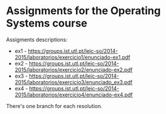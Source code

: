 Assignments for the Operating Systems course
==

Assigments descriptions:

 - ex1 - https://groups.ist.utl.pt/leic-so/2014-2015/laboratorios/exercicio1/enunciado-ex1.pdf
 - ex2 - https://groups.ist.utl.pt/leic-so/2014-2015/laboratorios/exercicio2/enunciado-ex2.pdf
 - ex3 - https://groups.ist.utl.pt/leic-so/2014-2015/laboratorios/exercicio3/enunciado_ex3.pdf
 - ex4 - https://groups.ist.utl.pt/leic-so/2014-2015/laboratorios/exercicio4/enunciado-ex4.pdf
 
 There's one branch for each resolution.
